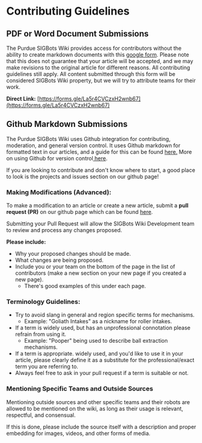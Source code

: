 # Contributing Guidelines

## PDF or Word Document Submissions

The Purdue SIGBots Wiki provides access for contributors without the ability to create markdown documents with this [google form](https://forms.gle/La5r4CVCzxH2wnb67). Please note that this does not guarantee that your article will be accepted, and we may make revisions to the original article for different reasons. All contributing guidelines still apply. All content submitted through this form will be considered SIGBots Wiki property, but we will try to attribute teams for their work.

**Direct Link:** [https://forms.gle/La5r4CVCzxH2wnb67](https://forms.gle/La5r4CVCzxH2wnb67)

## Github Markdown Submissions

The Purdue SIGBots Wiki uses Github integration for contributing, moderation, and general version control. It uses Github markdown for formatted text in our articles, and a guide for this can be found [here.](https://guides.github.com/features/mastering-markdown/) More on using Github for version control[ here](../software/general/version-control.md).

If you are looking to contribute and don't know where to start, a good place to look is the projects and issues section on our github page!

### Making Modifications (Advanced):

To make a modification to an article or create a new article, submit a **pull request (PR)** on our github page which can be found [here](https://github.com/purduesigbots/BLRS-Wiki/).

Submitting your Pull Request will allow the SIGBots Wiki Development team to review and process any changes proposed.

**Please include:**

* Why your proposed changes should be made.
* What changes are being proposed.
* Include you or your team on the bottom of the page in the list of contributors (make a new section on your new page if you created a new page).
  * There's good examples of this under each page.

### Terminology Guidelines:

* Try to avoid slang in general and region specific terms for mechanisms.
  * Example: "Goliath Intakes" as a nickname for roller intakes.
* If a term is widely used, but has an unprofessional connotation please refrain from using it.
  * Example: "Pooper" being used to describe ball extraction mechanisms.
* If a term is appropriate. widely used, and you'd like to use it in your article, please clearly define it as a substitute for the professional/exact term you are referring to.
* Always feel free to ask in your pull request if a term is suitable or not.

### Mentioning Specific Teams and Outside Sources

Mentioning outside sources and other specific teams and their robots are allowed to be mentioned on the wiki, as long as their usage is relevant, respectful, and consensual.

If this is done, please include the source itself with a description and proper embedding for images, videos, and other forms of media.
